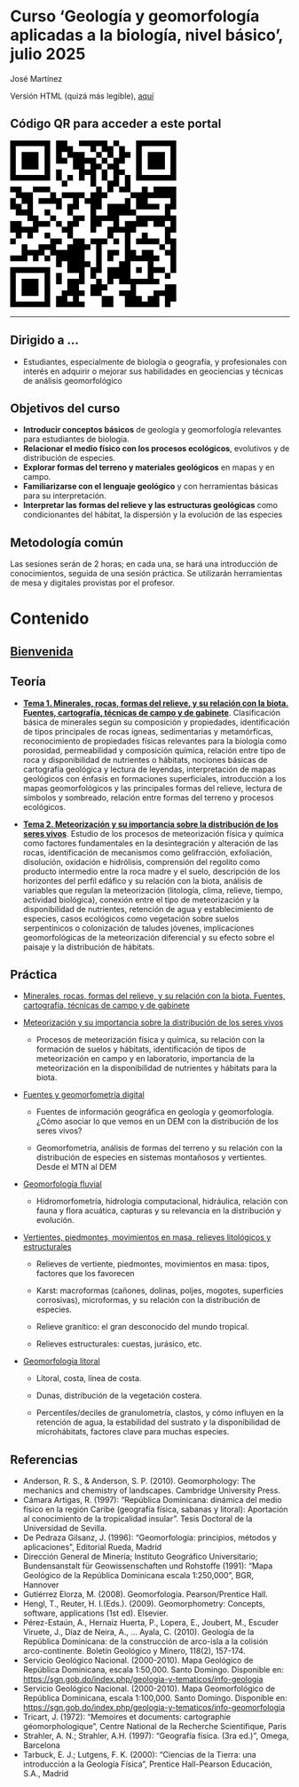 Curso ‘Geología y geomorfología aplicadas a la biología, nivel básico’,
julio 2025
================
José Martínez

Versión HTML (quizá más legible),
[aquí](https://geofis.github.io/curso-geo-bio-julio-2025/README.html)

## Código QR para acceder a este portal

<img src="qr.jpg" width="300px">

<!-- ![Código QR para acceder a este portal](qr.jpg){width=50%} -->

------------------------------------------------------------------------

## Dirigido a …

- Estudiantes, especialmente de biología o geografía, y profesionales
  con interés en adquirir o mejorar sus habilidades en geociencias y
  técnicas de análisis geomorfológico

## Objetivos del curso

- **Introducir conceptos básicos** de geología y geomorfología
  relevantes para estudiantes de biología.
- **Relacionar el medio físico con los procesos ecológicos**, evolutivos
  y de distribución de especies.
- **Explorar formas del terreno y materiales geológicos** en mapas y en
  campo.
- **Familiarizarse con el lenguaje geológico** y con herramientas
  básicas para su interpretación.
- **Interpretar las formas del relieve y las estructuras geológicas**
  como condicionantes del hábitat, la dispersión y la evolución de las
  especies

## Metodología común

Las sesiones serán de 2 horas; en cada una, se hará una introducción de
conocimientos, seguida de una sesión práctica. Se utilizarán
herramientas de mesa y digitales provistas por el profesor.

# Contenido

## [Bienvenida](https://geofis.github.io/curso-geo-bio-julio-2025/media/bienvenida.html)

## Teoría

- [**Tema 1. Minerales, rocas, formas del relieve, y su relación con la
  biota. Fuentes, cartografía, técnicas de campo y de
  gabinete**](https://geofis.github.io/curso-geo-bio-julio-2025/media/tema-1-intro.html).
  Clasificación básica de minerales según su composición y propiedades,
  identificación de tipos principales de rocas ígneas, sedimentarias y
  metamórficas, reconocimiento de propiedades físicas relevantes para la
  biología como porosidad, permeabilidad y composición química, relación
  entre tipo de roca y disponibilidad de nutrientes o hábitats, nociones
  básicas de cartografía geológica y lectura de leyendas, interpretación
  de mapas geológicos con énfasis en formaciones superficiales,
  introducción a los mapas geomorfológicos y las principales formas del
  relieve, lectura de símbolos y sombreado, relación entre formas del
  terreno y procesos ecológicos.

- [**Tema 2. Meteorización y su importancia sobre la distribución de los
  seres
  vivos**](https://geofis.github.io/curso-geo-bio-julio-2025/media/tema-2-intro.html).
  Estudio de los procesos de meteorización física y química como
  factores fundamentales en la desintegración y alteración de las rocas,
  identificación de mecanismos como gelifracción, exfoliación,
  disolución, oxidación e hidrólisis, comprensión del regolito como
  producto intermedio entre la roca madre y el suelo, descripción de los
  horizontes del perfil edáfico y su relación con la biota, análisis de
  variables que regulan la meteorización (litología, clima, relieve,
  tiempo, actividad biológica), conexión entre el tipo de meteorización
  y la disponibilidad de nutrientes, retención de agua y establecimiento
  de especies, casos ecológicos como vegetación sobre suelos
  serpentínicos o colonización de taludes jóvenes, implicaciones
  geomorfológicas de la meteorización diferencial y su efecto sobre el
  paisaje y la distribución de hábitats.

## Práctica

- [Minerales, rocas, formas del relieve, y su relación con la biota.
  Fuentes, cartografía, técnicas de campo y de
  gabinete](https://geofis.github.io/curso-geo-bio-julio-2025/media/tema-1-practica.html)

- [Meteorización y su importancia sobre la distribución de los seres
  vivos](https://geofis.github.io/curso-geo-bio-julio-2025/media/tema-2-practica.html)

  - Procesos de meteorización física y química, su relación con la
    formación de suelos y hábitats, identificación de tipos de
    meteorización en campo y en laboratorio, importancia de la
    meteorización en la disponibilidad de nutrientes y hábitats para la
    biota.

- [Fuentes y geomorfometría digital]()

  - Fuentes de información geográfica en geología y geomorfología. ¿Cómo
    asociar lo que vemos en un DEM con la distribución de los seres
    vivos?

  - Geomorfometría, análisis de formas del terreno y su relación con la
    distribución de especies en sistemas montañosos y vertientes. Desde
    el MTN al DEM

- [Geomorfología fluvial]()

  - Hidromorfometría, hidrología computacional, hidráulica, relación con
    fauna y flora acuática, capturas y su relevancia en la distribución
    y evolución.

- [Vertientes, piedmontes, movimientos en masa, relieves litológicos y
  estructurales]()

  - Relieves de vertiente, piedmontes, movimientos en masa: tipos,
    factores que los favorecen

  - Karst: macroformas (cañones, dolinas, poljes, mogotes, superficies
    corrosivas), microformas, y su relación con la distribución de
    especies.

  - Relieve granítico: el gran desconocido del mundo tropical.

  - Relieves estructurales: cuestas, jurásico, etc.

- [Geomorfología litoral]()

  - Lítoral, costa, línea de costa.

  - Dunas, distribución de la vegetación costera.

  - Percentiles/deciles de granulometría, clastos, y cómo influyen en la
    retención de agua, la estabilidad del sustrato y la disponibilidad
    de microhábitats, factores clave para muchas especies.

## Referencias

- Anderson, R. S., & Anderson, S. P. (2010). Geomorphology: The
  mechanics and chemistry of landscapes. Cambridge University Press.
- Cámara Artigas, R. (1997): “República Dominicana: dinámica del medio
  físico en la región Caribe (geografía física, sabanas y litoral):
  Aportación al conocimiento de la tropicalidad insular”. Tesis Doctoral
  de la Universidad de Sevilla.
- De Pedraza Gilsanz, J. (1996): “Geomorfología: principios, métodos y
  aplicaciones”, Editorial Rueda, Madrid
- Dirección General de Minería; Instituto Geográfico Universitario;
  Bundensanstalt für Geowissenschaften und Rohstoffe (1991): “Mapa
  Geológico de la República Dominicana escala 1:250,000”, BGR, Hannover
- Gutiérrez Elorza, M. (2008). Geomorfologı́a. Pearson/Prentice Hall.
- Hengl, T., Reuter, H. I.(Eds.). (2009). Geomorphometry: Concepts,
  software, applications (1st ed). Elsevier.
- Pérez-Estaún, A., Hernaiz Huerta, P., Lopera, E., Joubert, M., Escuder
  Viruete, J., Díaz de Neira, A., … Ayala, C. (2010). Geología de la
  República Dominicana: de la construcción de arco-isla a la colisión
  arco-continente. Boletín Geológico y Minero, 118(2), 157-174.
- Servicio Geológico Nacional. (2000-2010). Mapa Geológico de República
  Dominicana, escala 1:50,000. Santo Domingo. Disponible en:
  <https://sgn.gob.do/index.php/geologia-y-tematicos/info-geologia>
- Servicio Geológico Nacional. (2000-2010). Mapa Geomorfológico de
  República Dominicana, escala 1:100,000. Santo Domingo. Disponible en:
  <https://sgn.gob.do/index.php/geologia-y-tematicos/info-geomorfologia>
- Tricart, J. (1972): “Memoires et documents: cartographie
  géomorphologique”, Centre National de la Recherche Scientifique, Paris
- Strahler, A. N.; Strahler, A.H. (1997): “Geografía física. (3ra ed.)”,
  Omega, Barcelona
- Tarbuck, E. J.; Lutgens, F. K. (2000): “Ciencias de la Tierra: una
  introducción a la Geología Física”, Prentice Hall-Pearson Educación,
  S.A., Madrid
